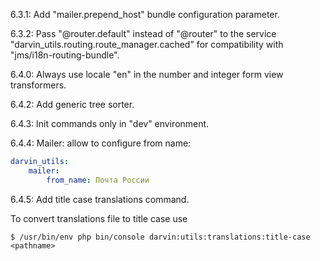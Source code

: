 6.3.1: Add "mailer.prepend_host" bundle configuration parameter.

6.3.2: Pass "@router.default" instead of "@router" to the service "darvin_utils.routing.route_manager.cached" for
 compatibility with "jms/i18n-routing-bundle".

6.4.0: Always use locale "en" in the number and integer form view transformers.

6.4.2: Add generic tree sorter.

6.4.3: Init commands only in "dev" environment.

6.4.4: Mailer: allow to configure from name:

```yaml
darvin_utils:
    mailer:
        from_name: Почта России
```

6.4.5: Add title case translations command.

To convert translations file to title case use

```shell
$ /usr/bin/env php bin/console darvin:utils:translations:title-case <pathname>
```
